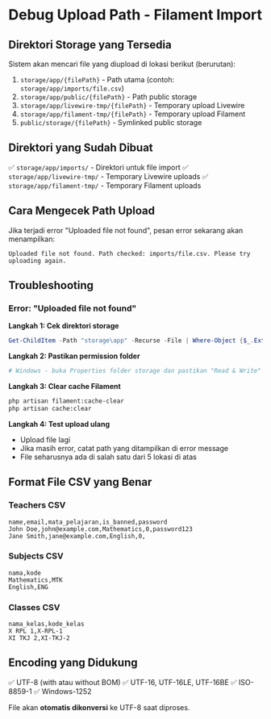 # Debug Upload Path - Filament Import

## Direktori Storage yang Tersedia

Sistem akan mencari file yang diupload di lokasi berikut (berurutan):

1. `storage/app/{filePath}` - Path utama (contoh: `storage/app/imports/file.csv`)
2. `storage/app/public/{filePath}` - Path public storage
3. `storage/app/livewire-tmp/{filePath}` - Temporary upload Livewire
4. `storage/app/filament-tmp/{filePath}` - Temporary upload Filament
5. `public/storage/{filePath}` - Symlinked public storage

## Direktori yang Sudah Dibuat

✅ `storage/app/imports/` - Direktori untuk file import
✅ `storage/app/livewire-tmp/` - Temporary Livewire uploads
✅ `storage/app/filament-tmp/` - Temporary Filament uploads

## Cara Mengecek Path Upload

Jika terjadi error "Uploaded file not found", pesan error sekarang akan menampilkan:
```
Uploaded file not found. Path checked: imports/file.csv. Please try uploading again.
```

## Troubleshooting

### Error: "Uploaded file not found"

**Langkah 1: Cek direktori storage**
```powershell
Get-ChildItem -Path "storage\app" -Recurse -File | Where-Object {$_.Extension -eq ".csv"}
```

**Langkah 2: Pastikan permission folder**
```powershell
# Windows - buka Properties folder storage dan pastikan "Read & Write" dicentang
```

**Langkah 3: Clear cache Filament**
```bash
php artisan filament:cache-clear
php artisan cache:clear
```

**Langkah 4: Test upload ulang**
- Upload file lagi
- Jika masih error, catat path yang ditampilkan di error message
- File seharusnya ada di salah satu dari 5 lokasi di atas

## Format File CSV yang Benar

### Teachers CSV
```csv
name,email,mata_pelajaran,is_banned,password
John Doe,john@example.com,Mathematics,0,password123
Jane Smith,jane@example.com,English,0,
```

### Subjects CSV
```csv
nama,kode
Mathematics,MTK
English,ENG
```

### Classes CSV
```csv
nama_kelas,kode_kelas
X RPL 1,X-RPL-1
XI TKJ 2,XI-TKJ-2
```

## Encoding yang Didukung

✅ UTF-8 (with atau without BOM)
✅ UTF-16, UTF-16LE, UTF-16BE
✅ ISO-8859-1
✅ Windows-1252

File akan **otomatis dikonversi** ke UTF-8 saat diproses.
